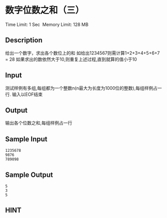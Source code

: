 # 数字位数之和（三）
Time Limit: 1 Sec  Memory Limit: 128 MB


## Description
给出一个数字，求出各个数位上的和
如给出1234567则需计算1+2+3+4+5+6+7 = 28
如果求出的数依然大于10,则重复上述过程,直到就算的值小于10


## Input
测试样例有多组,每组都为一个整数n(n最大为长度为1000位的整数),每组样例占一行.
输入以EOF结束


## Output
输出各个位数之和,每组样例占一行


## Sample Input
```
1235678
9876
789098
```
## Sample Output
```
5
3
5
```

## HINT
